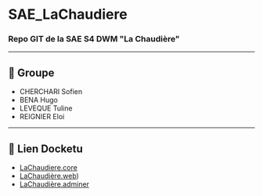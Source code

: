 # SAE_LaChaudiere
### Repo GIT de la SAE S4 DWM "La Chaudière"

---

## 👥 Groupe 

- CHERCHARI Sofien
- BENA Hugo
- LEVEQUE Tuline
- REIGNIER Eloi

--- 

## 🔗 Lien Docketu

 - [LaChaudiere.core](http://docketu.iutnc.univ-lorraine.fr:41257/)
 - [LaChaudière.web](http://docketu.iutnc.univ-lorraine.fr:58962/))
 - [LaChaudière.adminer](http://docketu.iutnc.univ-lorraine.fr:13780/)
